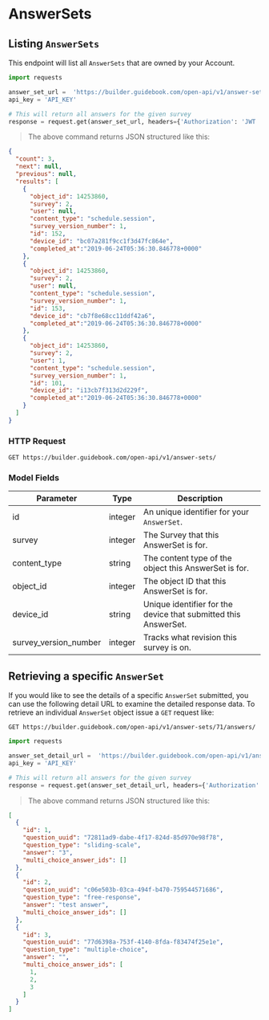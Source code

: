 # AnswerSets

## Listing `AnswerSets`

This endpoint will list all `AnswerSets` that are owned by your Account.


```python
import requests

answer_set_url =  'https://builder.guidebook.com/open-api/v1/answer-sets/?survey=23&object_id=42939'
api_key = 'API_KEY'

# This will return all answers for the given survey
response = request.get(answer_set_url, headers={'Authorization': 'JWT ' + api_key})
```

> The above command returns JSON structured like this:

```json
{
  "count": 3,
  "next": null,
  "previous": null,
  "results": [
    {
      "object_id": 14253860,
      "survey": 2,
      "user": null,
      "content_type": "schedule.session",
      "survey_version_number": 1,
      "id": 152,
      "device_id": "bc07a281f9cc1f3d47fc864e",
      "completed_at":"2019-06-24T05:36:30.846778+0000"
    },
    {
      "object_id": 14253860,
      "survey": 2,
      "user": null,
      "content_type": "schedule.session",
      "survey_version_number": 1,
      "id": 153,
      "device_id": "cb7f8e68cc11ddf42a6",
      "completed_at":"2019-06-24T05:36:30.846778+0000"
    },
    {
      "object_id": 14253860,
      "survey": 2,
      "user": 1,
      "content_type": "schedule.session",
      "survey_version_number": 1,
      "id": 101,
      "device_id": "i13cb7f313d2d229f",
      "completed_at":"2019-06-24T05:36:30.846778+0000"
    }
  ]
}
```


### HTTP Request

`GET https://builder.guidebook.com/open-api/v1/answer-sets/`

### Model Fields

Parameter       | Type    | Description
---------       | ------- | -----------
id              | integer  | An unique identifier for your `AnswerSet`.
survey          | integer | The Survey that this AnswerSet is for.
content_type	| string  | The content type of the object this AnswerSet is for.
object_id       | integer | The object ID that this AnswerSet is for.
device_id	    | string  | Unique identifier for the device that submitted this AnswerSet.
survey_version_number  | integer  | Tracks what revision this survey is on.


## Retrieving a specific `AnswerSet`
If you would like to see the details of a specific `AnswerSet` submitted, you can use the following detail URL to examine the detailed response data.
To retrieve an individual `AnswerSet` object issue a `GET` request like:

`GET https://builder.guidebook.com/open-api/v1/answer-sets/71/answers/`


```python
import requests

answer_set_detail_url =  'https://builder.guidebook.com/open-api/v1/answer-sets/71/answers/'
api_key = 'API_KEY'

# This will return all answers for the given survey
response = request.get(answer_set_detail_url, headers={'Authorization': 'JWT ' + api_key})
```

> The above command returns JSON structured like this:

```json
[
  {
    "id": 1,
    "question_uuid": "72811ad9-dabe-4f17-824d-85d970e98f78",
    "question_type": "sliding-scale",
    "answer": "3",
    "multi_choice_answer_ids": []
  },
  {
    "id": 2,
    "question_uuid": "c06e503b-03ca-494f-b470-759544571686",
    "question_type": "free-response",
    "answer": "test answer",
    "multi_choice_answer_ids": []
  },
  {
    "id": 3,
    "question_uuid": "77d6398a-753f-4140-8fda-f83474f25e1e",
    "question_type": "multiple-choice",
    "answer": "",
    "multi_choice_answer_ids": [
      1,
      2,
      3
    ]
  }
]
```

